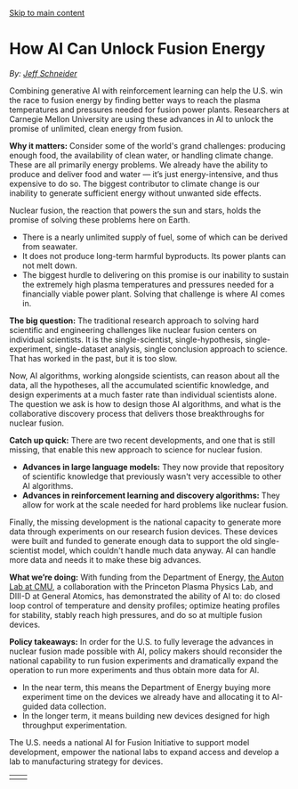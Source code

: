 [Skip to main content](https://www.cmu.edu/work-that-matters/energy-innovation/how-ai-can-unlock-fusion-energy#main-content)

# How AI Can Unlock Fusion Energy

_By:_ [_Jeff Schneider_](https://www.cs.cmu.edu/~schneide/bio.txt)

Combining generative AI with reinforcement learning can help the U.S. win the race to fusion energy by finding better ways to reach the plasma temperatures and pressures needed for fusion power plants. Researchers at Carnegie Mellon University are using these advances in AI to unlock the promise of unlimited, clean energy from fusion.

**Why it matters:** Consider some of the world's grand challenges: producing enough food, the availability of clean water, or handling climate change. These are all primarily energy problems. We already have the ability to produce and deliver food and water — it’s just energy-intensive, and thus expensive to do so. The biggest contributor to climate change is our inability to generate sufficient energy without unwanted side effects.

Nuclear fusion, the reaction that powers the sun and stars, holds the promise of solving these problems here on Earth.

- There is a nearly unlimited supply of fuel, some of which can be derived from seawater.
- It does not produce long-term harmful byproducts. Its power plants can not melt down.
- The biggest hurdle to delivering on this promise is our inability to sustain the extremely high plasma temperatures and pressures needed for a financially viable power plant. Solving that challenge is where AI comes in.

**The big question:** The traditional research approach to solving hard scientific and engineering challenges like nuclear fusion centers on individual scientists. It is the single-scientist, single-hypothesis, single-experiment, single-dataset analysis, single conclusion approach to science. That has worked in the past, but it is too slow.

Now, AI algorithms, working alongside scientists, can reason about all the data, all the hypotheses, all the accumulated scientific knowledge, and design experiments at a much faster rate than individual scientists alone. The question we ask is how to design those AI algorithms, and what is the collaborative discovery process that delivers those breakthroughs for nuclear fusion.

**Catch up quick:** There are two recent developments, and one that is still missing, that enable this new approach to science for nuclear fusion.

- **Advances in large language models:** They now provide that repository of scientific knowledge that previously wasn't very accessible to other AI algorithms.
- **Advances in reinforcement learning and discovery algorithms:** They allow for work at the scale needed for hard problems like nuclear fusion.

Finally, the missing development is the national capacity to generate more data through experiments on our research fusion devices. These devices  were built and funded to generate enough data to support the old single-scientist model, which couldn't handle much data anyway. AI can handle more data and needs it to make these big advances.

**What we’re doing:** With funding from the Department of Energy, [the Auton Lab at CMU](https://autonlab.org/), a collaboration with the Princeton Plasma Physics Lab, and DIII-D at General Atomics, has demonstrated the ability of AI to: do closed loop control of temperature and density profiles; optimize heating profiles for stability, stably reach high pressures, and do so at multiple fusion devices.

**Policy takeaways:** In order for the U.S. to fully leverage the advances in nuclear fusion made possible with AI, policy makers should reconsider the national capability to run fusion experiments and dramatically expand the operation to run more experiments and thus obtain more data for AI.

- In the near term, this means the Department of Energy buying more experiment time on the devices we already have and allocating it to AI-guided data collection.
- In the longer term, it means building new devices designed for high throughput experimentation.

The U.S. needs a national AI for Fusion Initiative to support model development, empower the national labs to expand access and develop a lab to manufacturing strategy for devices.

|     |     |
| --- | --- |
|  |  |

